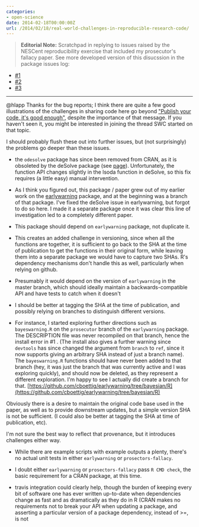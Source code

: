 ```yaml
---
categories:
- open-science
date: 2014-02-18T00:00:00Z
url: /2014/02/18/real-world-challenges-in-reproducible-research-code/
---
```


> **Editorial Note:** Scratchpad in replying to issues raised by the NESCent reproducibility exercise that included my prosecutor's fallacy paper.  See more developed version of this disucssion in the package issues log:

- [#1](https://github.com/cboettig/prosecutors-fallacy/pull/1)
- [#2](https://github.com/cboettig/prosecutors-fallacy/issues/2)
- [#3](https://github.com/cboettig/prosecutors-fallacy/pull/3)

--------

@hlapp Thanks for the bug reports; I think there are quite a few good illustrations of the challenges in sharing code here go beyond ["Publish your code, it's good enough"](), despite the importance of that message.  If you haven't seen it, you might be interested in joining the thread SWC started on that topic.

I should probably flush these out into further issues, but (not surprisingly) the problems go deeper than these issues.

- the `odesolve` package has since been removed from CRAN, as it is obsoleted by the deSolve package (see [page](http://cran.r-project.org/web/packages/odesolve/index.html)).  Unfortunately, the function API changes slightly in the lsoda function in deSolve, so this fix requires (a little easy) manual intervention.

- As I think you figured out, this package / paper grew out of my earlier work on the [earlywarning](https://github.com/cboettig/earlywarning) package, and at the beginning was a branch of that package.  I've fixed the deSolve issue in earlywarning, but forgot to do so here.  I made it a separate package once it was clear this line of investigation led to a completely different paper.

- This package should depend on `earlywarning` package, not duplicate it.
- This creates an added challenge in versioning, since when all the functions are together, it is sufficient to go back to the SHA at the time of publication to get the functions in their original form, while leaving them into a separate package we would have to capture two SHAs.  R's dependency mechanisms don't handle this as well, particularly when relying on github.


- Presumably it would depend on the version of `earlywarning` in the master branch, which should ideally maintain a backwards-compatible API and have tests to catch when it doesn't

- I should be better at tagging the SHA at the time of publication, and possibly relying on branches to distinguish different versions.

- For instance, I started exploring further directions such as `bayeswarning.R` on the `prosecutor` branch of the `earlywarning` package.  The DESCRIPTION file was never recompiled on that branch, hence the install error in #1 .  (The install also gives a further warning since `devtools` has since changed the argument from `branch` to `ref`, since it now supports giving an arbitrary SHA instead of just a branch name).  The `bayeswarning.R` functions should have never been added to that branch (hey, it was just the branch that was currently active and I was exploring quickly), and should now be deleted, as they represent a different exploration.  I'm happy to see I actually did create a branch for that.  [https://github.com/cboettig/earlywarning/tree/bayesian/R](https://github.com/cboettig/earlywarning/tree/bayesian/R)


Obviously there is a desire to maintain the original code base used in the paper, as well as to provide downstream updates, but a simple version SHA is not be sufficient. (I could also be better at tagging the SHA at time of publication, etc).

I'm not sure the best way to reflect that provenance, but it introduces challenges either way.

- While there are example scripts with example outputs a plenty, there's no actual unit tests in either `earlywarning` or `prosectors-fallacy`.

- I doubt either `earlywarning` or `prosectors-fallacy` pass `R CMD check`, the basic requirement for a CRAN package, at this time.

- travis integration could clearly help, though the burden of keeping every bit of software one has ever written up-to-date when dependencies change as fast and as dramatically as they do in R (CRAN makes no requirements not to break your API when updating a package, and asserting a particular version of a package dependency, instead of >=, is not
